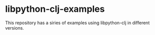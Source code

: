 # libpython-clj-examples 


This repository has a siries of examples using libpython-clj in different versions.

